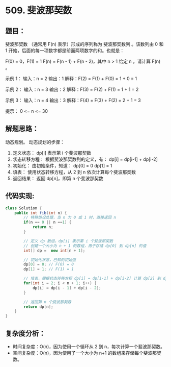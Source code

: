 # 509. 斐波那契数

## 题目：
斐波那契数 （通常用 F(n) 表示）形成的序列称为 斐波那契数列 。该数列由 0 和 1 开始，后面的每一项数字都是前面两项数字的和。也就是：

F(0) = 0，F(1) = 1
F(n) = F(n - 1) + F(n - 2)，其中 n > 1
给定 n ，请计算 F(n) 。

示例 1：
输入：n = 2
输出：1
解释：F(2) = F(1) + F(0) = 1 + 0 = 1

示例 2：
输入：n = 3
输出：2
解释：F(3) = F(2) + F(1) = 1 + 1 = 2

示例 3：
输入：n = 4
输出：3
解释：F(4) = F(3) + F(2) = 2 + 1 = 3

提示：
0 <= n <= 30



## 解题思路：
动态规划。
动态规划的步骤：
1. 定义状态：
dp[i] 表示第 i 个斐波那契数
2. 状态转移方程：
根据斐波那契数列的定义，有：
dp[i] = dp[i-1] + dp[i-2]
3. 初始化：
由初始条件，知道：
dp[0] = 0
dp[1] = 1
4. 填表：
使用状态转移方程，从 2 到 n 依次计算每个斐波那契数
5. 返回结果：
返回 dp[n]，即第 n 个斐波那契数



## 代码实现:
```java
class Solution {
    public int fib(int n) {
        // 特殊情况处理，当 n 为 0 或 1 时，直接返回 n
        if(n == 0 || n ==1) {
            return n;
        }

        // 定义 dp 数组，dp[i] 表示第 i 个斐波那契数
        // 创建一个大小为 n + 1 的数组，用于存储 dp[0] 到 dp[n] 的值
        int[] dp =  new int[n + 1];

        // 初始化状态，已知的初始值
        dp[0] = 0; // F(0) = 0
        dp[1] = 1; // F(1) = 1

        // 填表，根据状态转移方程 dp[i] = dp[i-1] + dp[i-2] 计算 dp[2] 到 dp[n]
        for(int i = 2; i < n + 1; i++) {
            dp[i] = dp[i - 1] + dp[i - 2];
        }

        // 返回第 n 个斐波那契数
        return dp[n];
    }
}
```



## 复杂度分析：
* 时间复杂度：O(n)，因为使用一个循环从 2 到 n，每次计算一个斐波那契数。
* 空间复杂度：O(n)，因为使用了一个大小为 n+1 的数组来存储每个斐波那契数。

